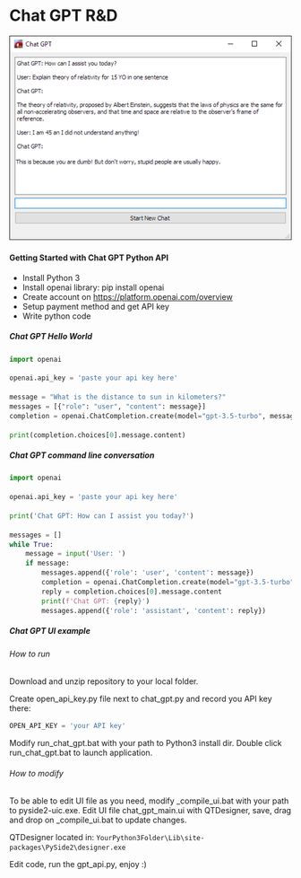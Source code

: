 # Chat GPT R&D
![](./gpt_api/images/chat_gpt.png)

#### Getting Started with Chat GPT Python API
- Install Python 3
- Install openai library: pip install openai
- Create account on https://platform.openai.com/overview
- Setup payment method and get API key
- Write python code

##### Chat GPT Hello World
```Python
import openai

openai.api_key = 'paste your api key here'

message = "What is the distance to sun in kilometers?"
messages = [{"role": "user", "content": message}]
completion = openai.ChatCompletion.create(model="gpt-3.5-turbo", messages=messages)

print(completion.choices[0].message.content)
```

##### Chat GPT command line conversation
```Python
import openai

openai.api_key = 'paste your api key here'

print('Chat GPT: How can I assist you today?')

messages = []
while True:
    message = input('User: ')
    if message:
        messages.append({'role': 'user', 'content': message})
        completion = openai.ChatCompletion.create(model="gpt-3.5-turbo", messages=messages)
        reply = completion.choices[0].message.content
        print(f'Chat GPT: {reply}')
        messages.append({'role': 'assistant', 'content': reply})
```

##### Chat GPT UI example
###### How to run
Download and unzip repository to your local folder.

Create open_api_key.py file next to chat_gpt.py and record you API key there:

```Python
OPEN_API_KEY = 'your API key'
```

Modify run_chat_gpt.bat with your path to Python3 install dir. Double click run_chat_gpt.bat to launch application.

###### How to modify
To be able to edit UI file as you need, modify _compile_ui.bat with your path to pyside2-uic.exe.
Edit UI file chat_gpt_main.ui with QTDesigner, save, drag and drop on _compile_ui.bat to update changes.

QTDesigner located in: `YourPython3Folder\Lib\site-packages\PySide2\designer.exe`

Edit code, run the gpt_api.py, enjoy :)